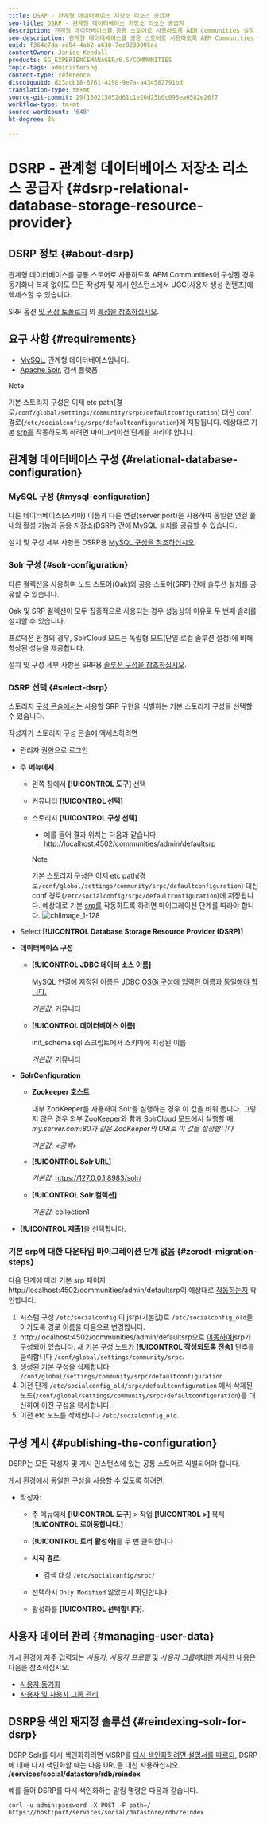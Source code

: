 ```yaml
---
title: DSRP - 관계형 데이터베이스 저장소 리소스 공급자
seo-title: DSRP - 관계형 데이터베이스 저장소 리소스 공급자
description: 관계형 데이터베이스를 공용 스토어로 사용하도록 AEM Communities 설정
seo-description: 관계형 데이터베이스를 공용 스토어로 사용하도록 AEM Communities 설정
uuid: f364e7da-ee54-4ab2-a630-7ec9239005ac
contentOwner: Janice Kendall
products: SG_EXPERIENCEMANAGER/6.5/COMMUNITIES
topic-tags: administering
content-type: reference
discoiquuid: d23acb18-6761-4290-9e7a-a434582791bd
translation-type: tm+mt
source-git-commit: 29f150215052d61c1e20d25b0c095ea6582e26f7
workflow-type: tm+mt
source-wordcount: '648'
ht-degree: 3%

---
```



# DSRP - 관계형 데이터베이스 저장소 리소스 공급자 {#dsrp-relational-database-storage-resource-provider}

## DSRP 정보 {#about-dsrp}

관계형 데이터베이스를 공통 스토어로 사용하도록 AEM Communities이 구성된 경우 동기화나 복제 없이도 모든 작성자 및 게시 인스턴스에서 UGC(사용자 생성 컨텐츠)에 액세스할 수 있습니다.

SRP 옵션 [및 권장 토폴로지](working-with-srp.md#characteristics-of-srp-options) 의 [특성을 참조하십시오](topologies.md).

## 요구 사항 {#requirements}

* [MySQL](#mysql-configuration), 관계형 데이터베이스입니다.
* [Apache Solr](#solr-configuration), 검색 플랫폼

>[!NOTE]
>
>기본 스토리지 구성은 이제 etc path(경로`/conf/global/settings/community/srpc/defaultconfiguration`) 대신 conf 경로(`/etc/socialconfig/srpc/defaultconfiguration`)에 저장됩니다. 예상대로 기본 [srp를](#zerodt-migration-steps) 작동하도록 하려면 마이그레이션 단계를 따라야 합니다.


## 관계형 데이터베이스 구성 {#relational-database-configuration}

### MySQL 구성 {#mysql-configuration}

다른 데이터베이스(스키마) 이름과 다른 연결(server:port)을 사용하여 동일한 연결 풀 내의 활성 기능과 공용 저장소(DSRP) 간에 MySQL 설치를 공유할 수 있습니다.

설치 및 구성 세부 사항은 DSRP용 [MySQL 구성을 참조하십시오](dsrp-mysql.md).

### Solr 구성 {#solr-configuration}

다른 컬렉션을 사용하여 노드 스토어(Oak)와 공용 스토어(SRP) 간에 솔루션 설치를 공유할 수 있습니다.

Oak 및 SRP 컬렉션이 모두 집중적으로 사용되는 경우 성능상의 이유로 두 번째 솔러를 설치할 수 있습니다.

프로덕션 환경의 경우, SolrCloud 모드는 독립형 모드(단일 로컬 솔루션 설정)에 비해 향상된 성능을 제공합니다.

설치 및 구성 세부 사항은 SRP용 [솔루션 구성을 참조하십시오](solr.md).

### DSRP 선택 {#select-dsrp}

스토리지 [구성 콘솔에서는](srp-config.md) 사용할 SRP 구현을 식별하는 기본 스토리지 구성을 선택할 수 있습니다.

작성자가 스토리지 구성 콘솔에 액세스하려면

* 관리자 권한으로 로그인
* 주 **메뉴에서**

   * 왼쪽 창에서 **[!UICONTROL 도구]** 선택
   * 커뮤니티 **[!UICONTROL 선택]**
   * 스토리지 **[!UICONTROL 구성 선택]**

      * 예를 들어 결과 위치는 다음과 같습니다. [http://localhost:4502/communities/admin/defaultsrp](http://localhost:4502/communities/admin/defaultsrp)
      >[!NOTE]
      >
      >기본 스토리지 구성은 이제 etc path(경로`/conf/global/settings/community/srpc/defaultconfiguration`) 대신 conf 경로(`/etc/socialconfig/srpc/defaultconfiguration`)에 저장됩니다. 예상대로 기본 [srp를](#zerodt-migration-steps) 작동하도록 하려면 마이그레이션 단계를 따라야 합니다.
   ![chlimage_1-128](assets/chlimage_1-128.png)

* Select **[!UICONTROL Database Storage Resource Provider (DSRP)]**
* **데이터베이스 구성**

   * **[!UICONTROL JDBC 데이터 소스 이름]**

      MySQL 연결에 지정된 이름은 [JDBC OSGi 구성에 입력한 이름과 동일해야 합니다.](dsrp-mysql.md#configurejdbcconnections)

      *기본값*: 커뮤니티

   * **[!UICONTROL 데이터베이스 이름]**

      init_schema.sql [](dsrp-mysql.md#obtain-the-sql-script) 스크립트에서 스키마에 지정된 이름

      *기본값*: 커뮤니티

* **SolrConfiguration**

   * **[](https://cwiki.apache.org/confluence/display/solr/Using+ZooKeeper+to+Manage+Configuration+Files)Zookeeper 호스트&#x200B;**

      내부 ZooKeeper를 사용하여 Solr을 실행하는 경우 이 값을 비워 둡니다. 그렇지 않은 경우 외부 [ZooKeeper와 함께 SolrCloud 모드에서](solr.md#solrcloud-mode) 실행할 때 *my.server.com:80과 같은 ZooKeeper의 URI로 이 값을 설정합니다*

      *기본값*: *&lt;공백>*

   * **[!UICONTROL Solr URL]**

      *기본값*: https://127.0.0.1:8983/solr/

   * **[!UICONTROL Solr 컬렉션]**

      *기본값*: collection1

* **[!UICONTROL 제출]**&#x200B;을 선택합니다.

### 기본 srp에 대한 다운타임 마이그레이션 단계 없음 {#zerodt-migration-steps}

다음 단계에 따라 기본 srp 페이지 http://localhost:4502/communities/admin/defaultsrp이 예상대로 [작동하는지](http://localhost:4502/communities/admin/defaultsrp) 확인합니다.

1. 시스템 구성 `/etc/socialconfig` 이 jsrp(기본값)로 `/etc/socialconfig_old`돌아가도록 경로 이름을 다음으로 변경합니다.
1. http://localhost:4502/communities/admin/defaultsrp으로 [이동하여](http://localhost:4502/communities/admin/defaultsrp)jsrp가 구성되어 있습니다. 새 기본 구성 노드가 **[!UICONTROL 작성되도록 전송]** 단추를 클릭합니다 `/conf/global/settings/community/srpc`.
1. 생성된 기본 구성을 삭제합니다 `/conf/global/settings/community/srpc/defaultconfiguration`.
1. 이전 단계 `/etc/socialconfig_old/srpc/defaultconfiguration` 에서 삭제된 노드(`/conf/global/settings/community/srpc/defaultconfiguration`)를 대신하여 이전 구성을 복사합니다.
1. 이전 etc 노드를 삭제합니다 `/etc/socialconfig_old`.

## 구성 게시 {#publishing-the-configuration}

DSRP는 모든 작성자 및 게시 인스턴스에 있는 공통 스토어로 식별되어야 합니다.

게시 환경에서 동일한 구성을 사용할 수 있도록 하려면:

* 작성자:

   * 주 메뉴에서 **[!UICONTROL 도구]** > 작업 **[!UICONTROL >]** 복제 **[!UICONTROL 로이동합니다.]**
   * **[!UICONTROL 트리 활성화]**&#x200B;를 두 번 클릭합니다
   * **시작 경로**:

      * 검색 대상 `/etc/socialconfig/srpc/`
   * 선택하지 `Only Modified` 않았는지 확인합니다.
   * 활성화를 **[!UICONTROL 선택합니다]**.


## 사용자 데이터 관리 {#managing-user-data}

게시 환경에 자주 입력되는 *사용자*, *사용자 프로필* 및 *사용자 그룹에*&#x200B;대한 자세한 내용은 다음을 참조하십시오.

* [사용자 동기화](sync.md)
* [사용자 및 사용자 그룹 관리](users.md)

## DSRP용 색인 재지정 솔루션 {#reindexing-solr-for-dsrp}

DSRP Solr를 다시 색인화하려면 MSRP를 [다시 색인화하려면 설명서를 따르되](msrp.md#msrp-reindex-tool), DSRP에 대해 다시 색인화할 때는 다음 URL을 대신 사용하십시오. **/services/social/datastore/rdb/reindex**

예를 들어 DSRP를 다시 색인화하는 말림 명령은 다음과 같습니다.

```shell
curl -u admin:password -X POST -F path=/ https://host:port/services/social/datastore/rdb/reindex
```

